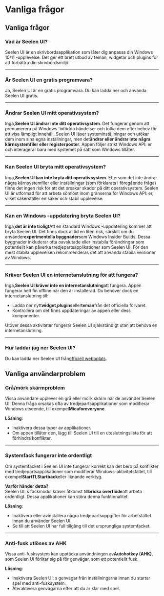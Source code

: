 # **Vanliga frågor**

## **Vanliga frågor**

### **Vad är Seelen UI?**

Seelen UI är en skrivbordsapplikation som låter dig anpassa din Windows 10/11
-upplevelse. Det ger ett brett utbud av teman, widgetar och plugins för att
förbättra din skrivbordsmiljö.

---

### **Är Seelen UI en gratis programvara?**

Ja, Seelen UI är en gratis programvara. Du kan ladda ner och använda Seelen UI
gratis.

---

### **Ändrar Seelen UI mitt operativsystem?**

Inga,**Seelen UI ändrar inte ditt operativsystem**. Det fungerar genom att
prenumerera på Windows 'infödda händelser och tolka dem efter behov för att visa
lämpligt innehåll. Seelen UI läser systeminställningar och utökar dem inom sina
egna inställningar, men det**ändrar eller ändrar inte några kärnsystemfiler
eller registerposter**. Appen följer strikt Windows API: er och interagerar bara
med systemet på sätt som Windows tillåter.

---

### **Kan Seelen UI bryta mitt operativsystem?**

Inga,**Seelen UI kan inte bryta ditt operativsystem**. Eftersom det inte ändrar
några kärnsystemfiler eller inställningar (som förklarats i föregående fråga)
finns det ingen risk för att det orsakar skador på ditt operativsystem. Seelen
UI är utformad för att arbeta sömlöst inom gränserna för Windows API: er, vilket
säkerställer en säker och stabil upplevelse.

---

### **Kan en Windows -uppdatering bryta Seelen UI?**

Inga,**det är inte troligt**Att en standard Windows -uppdatering kommer att
bryta Seelen UI. Det finns dock alltid en liten risk, särskilt om du
använder**experimentella byggnader**som Windows Insider Builds. Dessa byggnader
inkluderar ofta oavslutade eller instabila förändringar som potentiellt kan
påverka tredjepartsapplikationer som Seelen UI. För den mest stabila upplevelsen
rekommenderas det att använda stabila versioner av Windows.

---

### **Kräver Seelen UI en internetanslutning för att fungera?**

Inga,**Seelen UI kräver inte en internetanslutning**att fungera. Appen fungerar
helt fin offline när den är installerad. Du behöver dock en internetanslutning
till:

- Ladda ner nytt**widget**,**plugins**eller**teman**från det officiella
  förvaret.
- Kontrollera om det finns uppdateringar av appen eller dess komponenter.

Utöver dessa aktiviteter fungerar Seelen UI självständigt utan att behöva en
internetanslutning.

---

### **Hur laddar jag ner Seelen UI?**

Du kan ladda ner Seelen UI från[officiell webbplats](https://seelen.io).

## **Vanliga användarproblem**

### **Grå/mörk skärmproblem**

Vissa användare upplever en grå eller mörk skärm när de använder Seelen UI.
Denna fråga orsakas ofta av tredjepartsapplikationer som modifierar Windows
utseende, till exempel**Micaforeveryone**.

**Lösning**:

- Inaktivera dessa typer av applikationer.
- Om appen tillåter den, lägg till Seelen UI till en uteslutningslista för att
  förhindra konflikter.

---

### **Systemfack fungerar inte ordentligt**

Om systemfacket i Seelen UI inte fungerar korrekt kan det bero på konflikter med
tredjepartsapplikationer som modifierar Windows-aktivitetsfältet, till
exempel**Start11**,**Startback**eller liknande verktyg.

**Varför händer detta?**\
Seelen UI: s fackmodul kräver åtkomst till**bricka överflöde**att arbeta
ordentligt. Dessa applikationer kan störa denna funktionalitet.

**Lösning**:

- Inaktivera eller avinstallera några tredjepartsuppgifter för arbetsfältet
  innan du använder Seelen UI.
- Se till att Seelen UI har full tillgång till det ursprungliga systemfacket.

---

### **Anti-fusk utlöses av AHK**

Vissa anti-fusksystem kan upptäcka användningen av**Autohotkey (AHK)**, som
Seelen UI förlitar sig på för genvägar, som ett potentiellt fusk.

**Lösning**:

- Inaktivera Seelen UI: s genvägar från inställningarna innan du startar spel
  med anti-fusksystem.
- Återaktivera genvägarna efter att du är klar med spel.
